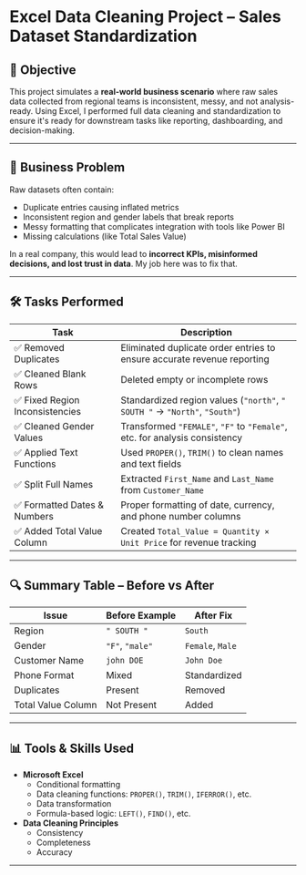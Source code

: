 # Excel Data Cleaning Project – Sales Dataset Standardization

## 📌 Objective
This project simulates a **real-world business scenario** where raw sales data collected from regional teams is inconsistent, messy, and not analysis-ready. Using Excel, I performed full data cleaning and standardization to ensure it's ready for downstream tasks like reporting, dashboarding, and decision-making.

---

## 🧩 Business Problem
Raw datasets often contain:
- Duplicate entries causing inflated metrics
- Inconsistent region and gender labels that break reports
- Messy formatting that complicates integration with tools like Power BI
- Missing calculations (like Total Sales Value)

In a real company, this would lead to **incorrect KPIs, misinformed decisions, and lost trust in data**. My job here was to fix that.

---

## 🛠️ Tasks Performed

| Task                          | Description                                                                 |
|-------------------------------|-----------------------------------------------------------------------------|
| ✅ Removed Duplicates         | Eliminated duplicate order entries to ensure accurate revenue reporting    |
| ✅ Cleaned Blank Rows         | Deleted empty or incomplete rows                                            |
| ✅ Fixed Region Inconsistencies | Standardized region values (`"north"`, `" SOUTH "` → `"North"`, `"South"`) |
| ✅ Cleaned Gender Values      | Transformed `"FEMALE"`, `"F"` to `"Female"`, etc. for analysis consistency |
| ✅ Applied Text Functions     | Used `PROPER()`, `TRIM()` to clean names and text fields                    |
| ✅ Split Full Names           | Extracted `First_Name` and `Last_Name` from `Customer_Name`                |
| ✅ Formatted Dates & Numbers | Proper formatting of date, currency, and phone number columns              |
| ✅ Added Total Value Column   | Created `Total_Value = Quantity × Unit Price` for revenue tracking         |

---

## 🔍 Summary Table – Before vs After

| Issue              | Before Example     | After Fix        |
|-------------------|--------------------|------------------|
| Region             | `" SOUTH "`         | `South`          |
| Gender             | `"F"`, `"male"`     | `Female`, `Male` |
| Customer Name      | `john DOE`          | `John Doe`       |
| Phone Format       | Mixed               | Standardized     |
| Duplicates         | Present             | Removed          |
| Total Value Column | Not Present         | Added            |

---

## 📊 Tools & Skills Used

- **Microsoft Excel**
  - Conditional formatting
  - Data cleaning functions: `PROPER()`, `TRIM()`, `IFERROR()`, etc.
  - Data transformation
  - Formula-based logic: `LEFT()`, `FIND()`, etc.
- **Data Cleaning Principles**
  - Consistency
  - Completeness
  - Accuracy

---




